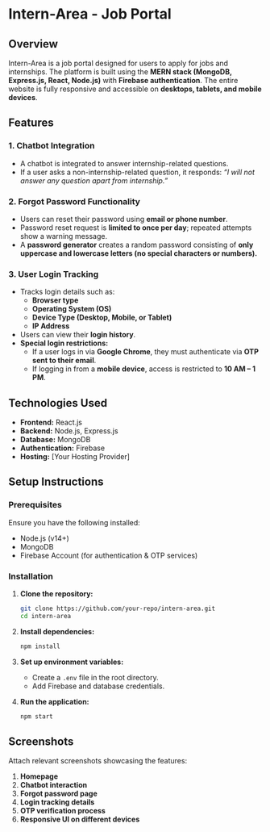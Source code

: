 # Intern-Area - Job Portal

## Overview
Intern-Area is a job portal designed for users to apply for jobs and internships. The platform is built using the **MERN stack (MongoDB, Express.js, React, Node.js)** with **Firebase authentication**. The entire website is fully responsive and accessible on **desktops, tablets, and mobile devices**.

## Features

### 1. **Chatbot Integration**
- A chatbot is integrated to answer internship-related questions.
- If a user asks a non-internship-related question, it responds: _“I will not answer any question apart from internship.”_

### 2. **Forgot Password Functionality**
- Users can reset their password using **email or phone number**.
- Password reset request is **limited to once per day**; repeated attempts show a warning message.
- A **password generator** creates a random password consisting of **only uppercase and lowercase letters (no special characters or numbers).**

### 3. **User Login Tracking**
- Tracks login details such as:
  - **Browser type**
  - **Operating System (OS)**
  - **Device Type (Desktop, Mobile, or Tablet)**
  - **IP Address**
- Users can view their **login history**.
- **Special login restrictions:**
  - If a user logs in via **Google Chrome**, they must authenticate via **OTP sent to their email**.
  - If logging in from a **mobile device**, access is restricted to **10 AM – 1 PM**.

## Technologies Used
- **Frontend:** React.js
- **Backend:** Node.js, Express.js
- **Database:** MongoDB
- **Authentication:** Firebase
- **Hosting:** [Your Hosting Provider]

## Setup Instructions
### Prerequisites
Ensure you have the following installed:
- Node.js (v14+)
- MongoDB
- Firebase Account (for authentication & OTP services)

### Installation
1. **Clone the repository:**
   ```sh
   git clone https://github.com/your-repo/intern-area.git
   cd intern-area
   ```
2. **Install dependencies:**
   ```sh
   npm install
   ```
3. **Set up environment variables:**
   - Create a `.env` file in the root directory.
   - Add Firebase and database credentials.

4. **Run the application:**
   ```sh
   npm start
   ```

## Screenshots
Attach relevant screenshots showcasing the features:
1. **Homepage**
2. **Chatbot interaction**
3. **Forgot password page**
4. **Login tracking details**
5. **OTP verification process**
6. **Responsive UI on different devices**



